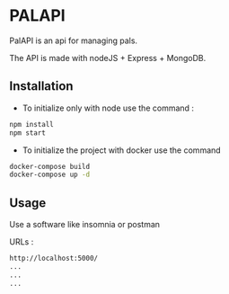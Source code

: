 # PALAPI

PalAPI is an api for managing pals.

The API is made with nodeJS + Express + MongoDB.

## Installation

* To initialize only with node use the command :
```bash
npm install
npm start
```

* To initialize the project with docker use the command
```bash
docker-compose build
docker-compose up -d
```

## Usage

Use a software like insomnia or postman

URLs :
```bash
http://localhost:5000/
...
...
...
```